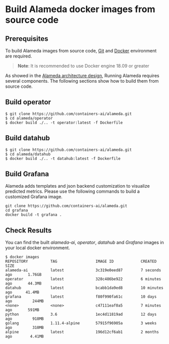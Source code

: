 # Build Alameda docker images from source code

## Prerequisites
To build Alameda images from source code, [Git](https://git-scm.com/book/en/v2/Getting-Started-Installing-Git) and [Docker](https://docs.docker.com/install/#supported-platforms) environment are required.
> **Note**: It is recommended to use Docker engine 18.09 or greater

As showed in the [Alameda architecture design](https://github.com/containers-ai/alameda/blob/master/design/architecture.md), Running Alameda requires several components. The following sections show how to build them from source code.

## Build operator
```
$ git clone https://github.com/containers-ai/alameda.git
$ cd alameda/operator
$ docker build ./.. -t operator:latest -f Dockerfile
```

## Build datahub
```
$ git clone https://github.com/containers-ai/alameda.git
$ cd alameda/datahub
$ docker build ./.. -t datahub:latest -f Dockerfile
```

## Build Grafana

Alameda adds templates and json backend customization to visualize predicted metrics. Please use the following commands to build a customized Grafana image.
```
git clone https://github.com/containers-ai/alameda.git
cd grafana
docker build -t grafana .
```

## Check Results
You can find the built *alameda-ai*, *operator*, *datahub* and *Grafana* images in your local docker environment.
```
$ docker images
REPOSITORY          TAG                 IMAGE ID            CREATED             SIZE
alameda-ai          latest              3c319e0eed87        7 seconds ago       1.76GB
operator            latest              328c486be922        6 minutes ago       44.3MB
datahub             latest              bcabb1da9ed8        10 minutes ago      41.4MB
grafana             latest              f80f990fa61c        10 days ago         244MB
<none>              <none>              c47111eaf0a5        7 minutes ago       591MB
python              3.6                 1ec4d11819ad        12 days ago         918MB
golang              1.11.4-alpine       57915f96905a        3 weeks ago         310MB
alpine              latest              196d12cf6ab1        2 months ago        4.41MB
```
